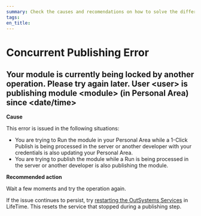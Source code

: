 ```yaml
---
summary: Check the causes and recomendations on how to solve the different Concurrent Publishing TrueChange errors.
tags:
en_title:
---
```


# Concurrent Publishing Error

## Your module is currently being locked by another operation. Please try again later. User &lt;user> is publishing module &lt;module> (in Personal Area) since &lt;date/time>

**Cause**

This error is issued in the following situations:

* You are trying to Run the module in your Personal Area while a 1-Click Publish is being processed in the server or another developer with your credentials is also updating your Personal Area.
* You are trying to publish the module while a Run is being processed in the server or another developer is also publishing the module.

**Recommended action**

Wait a few moments and try the operation again.
    
If the issue continues to persist, try [restarting the OutSystems Services](https://success.outsystems.com/Support/Enterprise_Customers/Maintenance_and_Operations/Restart_Services_on_OutSystems_PaaS) in LifeTime. This resets the service that stopped during a publishing step.

